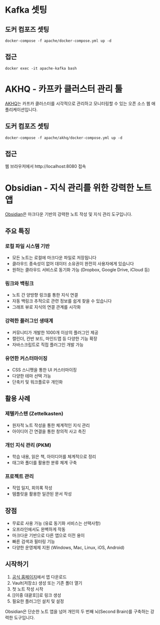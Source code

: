 # Kafka 셋팅
## 도커 컴포즈 셋팅
```shell
docker-compose -f apache/docker-compose.yml up -d
```
## 접근
```shell
docker exec -it apache-kafka bash
```

# AKHQ - 카프카 클러스터 관리 툴

[AKHQ](https://akhq.io/)는 카프카 클러스터를 시각적으로 관리하고 모니터링할 수 있는 오픈 소스 웹 애플리케이션입니다.
## 도커 컴포즈 셋팅
```shell
docker-compose -f apache/akhq/docker-compose.yml up -d
```

## 접근

웹 브라우저에서 http://localhost:8080 접속

# Obsidian - 지식 관리를 위한 강력한 노트 앱

[Obsidian](https://obsidian.md/)은 마크다운 기반의 강력한 노트 작성 및 지식 관리 도구입니다.

## 주요 특징

### 로컬 파일 시스템 기반
- 모든 노트는 로컬에 마크다운 파일로 저장됩니다
- 클라우드 종속성이 없어 데이터 소유권이 완전히 사용자에게 있습니다
- 원하는 클라우드 서비스로 동기화 가능 (Dropbox, Google Drive, iCloud 등)

### 링크와 백링크
- 노트 간 양방향 링크를 통한 지식 연결
- 자동 백링크 추적으로 관련 정보를 쉽게 찾을 수 있습니다
- 그래프 뷰로 지식의 연결 관계를 시각화

### 강력한 플러그인 생태계
- 커뮤니티가 개발한 1000개 이상의 플러그인 제공
- 캘린더, 칸반 보드, 마인드맵 등 다양한 기능 확장
- 자바스크립트로 직접 플러그인 개발 가능

### 유연한 커스터마이징
- CSS 스니펫을 통한 UI 커스터마이징
- 다양한 테마 선택 가능
- 단축키 및 워크플로우 개인화

## 활용 사례

### 제텔카스텐 (Zettelkasten)
- 원자적 노트 작성을 통한 체계적인 지식 관리
- 아이디어 간 연결을 통한 창의적 사고 촉진

### 개인 지식 관리 (PKM)
- 학습 내용, 읽은 책, 아이디어를 체계적으로 정리
- 태그와 폴더를 활용한 분류 체계 구축

### 프로젝트 관리
- 작업 일지, 회의록 작성
- 템플릿을 활용한 일관된 문서 작성

## 장점
- 무료로 사용 가능 (유료 동기화 서비스는 선택사항)
- 오프라인에서도 완벽하게 작동
- 마크다운 기반으로 다른 앱으로 이전 용이
- 빠른 검색과 필터링 기능
- 다양한 운영체제 지원 (Windows, Mac, Linux, iOS, Android)

## 시작하기
1. [공식 홈페이지](https://obsidian.md/)에서 앱 다운로드
2. Vault(저장소) 생성 또는 기존 폴더 열기
3. 첫 노트 작성 시작
4. [[이중 대괄호]]로 링크 생성
5. 필요한 플러그인 설치 및 설정

Obsidian은 단순한 노트 앱을 넘어 개인의 두 번째 뇌(Second Brain)를 구축하는 강력한 도구입니다.

